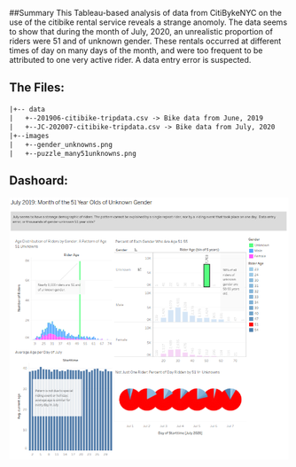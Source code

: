 ##Summary
This Tableau-based analysis of data from CitiBykeNYC on the use of the citibike rental service reveals a strange anomoly. The data seems to show that during the month of July, 2020, an unrealistic proportion of riders were 51 and of unknown gender. These rentals occurred at different times of day on many days of the month, and were too frequent to be attributed to one very active rider. A data entry error is suspected.

## The Files:
```
|+-- data
|   +--201906-citibike-tripdata.csv -> Bike data from June, 2019
|   +--JC-202007-citibike-tripdata.csv -> Bike data from July, 2020
|+--images
|   +--gender_unknowns.png 
|   +--puzzle_many51unknowns.png
```

## Dashoard:

 ![Vizualization Preview](images/puzzle_many51unknowns.png)

